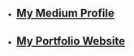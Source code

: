 * ## [My Medium Profile](https://medium.com/@agalaryusublu8330)
* ## [My Portfolio Website](https://aghalaryusublu.github.io/MyPortfolio/)

